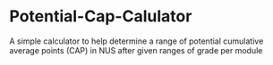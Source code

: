 # Potential-Cap-Calulator
A simple calculator to help determine a range of potential cumulative average points (CAP) in NUS after given ranges of grade per module
